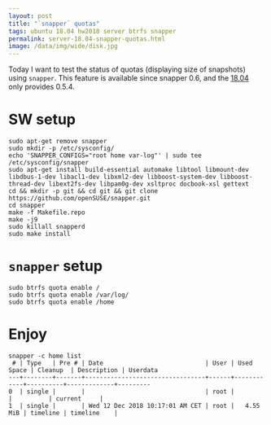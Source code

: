 ```yaml
---
layout: post
title: "`snapper` quotas"
tags: ubuntu 18.04 hw2018 server btrfs snapper
permalink: server-18.04-snapper-quotas.html
image: /data/img/wide/disk.jpg
---
```


Today I want to test the status of quotas (displaying size of snapshots) using
`snapper`. This feature is available since snapper 0.6, and the [18.04](/tag/18.04.html)
only provides 0.5.4.

# SW setup
```
sudo apt-get remove snapper
sudo mkdir -p /etc/sysconfig/
echo 'SNAPPER_CONFIGS="root home var-log"' | sudo tee /etc/sysconfig/snapper
sudo apt-get install build-essential automake libtool libmount-dev libdbus-1-dev libacl1-dev libxml2-dev libboost-system-dev libboost-thread-dev libext2fs-dev libpam0g-dev xsltproc docbook-xsl gettext
cd && mkdir -p git && cd git && git clone https://github.com/openSUSE/snapper.git
cd snapper
make -f Makefile.repo
make -j9
sudo killall snapperd
sudo make install
```

# `snapper` setup
```
sudo btrfs quota enable /
sudo btrfs quota enable /var/log/
sudo btrfs quota enable /home
```

# Enjoy
```
snapper -c home list
 # | Type   | Pre # | Date                            | User | Used Space | Cleanup  | Description | Userdata
---+--------+-------+---------------------------------+------+------------+----------+-------------+---------
0  | single |       |                                 | root |            |          | current     |         
1  | single |       | Wed 12 Dec 2018 10:17:01 AM CET | root |   4.55 MiB | timeline | timeline    |         
```